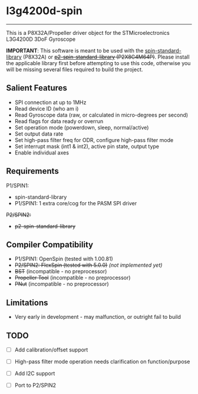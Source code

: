 # l3g4200d-spin 
---------------

This is a P8X32A/Propeller driver object for the STMicroelectronics L3G4200D 3DoF Gyroscope

**IMPORTANT**: This software is meant to be used with the [spin-standard-library](https://github.com/avsa242/spin-standard-library) (P8X32A) or ~~[p2-spin-standard-library](https://github.com/avsa242/p2-spin-standard-library) (P2X8C4M64P)~~. Please install the applicable library first before attempting to use this code, otherwise you will be missing several files required to build the project.

## Salient Features

* SPI connection at up to 1MHz
* Read device ID (who am i)
* Read Gyroscope data (raw, or calculated in micro-degrees per second)
* Read flags for data ready or overrun
* Set operation mode (powerdown, sleep, normal/active)
* Set output data rate
* Set high-pass filter freq for ODR, configure high-pass filter mode
* Set interrupt mask (int1 & int2), active pin state, output type
* Enable individual axes

## Requirements

P1/SPIN1:
* spin-standard-library
* P1/SPIN1: 1 extra core/cog for the PASM SPI driver

~~P2/SPIN2:~~
* ~~p2-spin-standard-library~~

## Compiler Compatibility

* P1/SPIN1: OpenSpin (tested with 1.00.81)
* ~~P2/SPIN2: FlexSpin (tested with 5.0.0)~~ _(not implemented yet)_
* ~~BST~~ (incompatible - no preprocessor)
* ~~Propeller Tool~~ (incompatible - no preprocessor)
* ~~PNut~~ (incompatible - no preprocessor)

## Limitations

* Very early in development - may malfunction, or outright fail to build

## TODO
- [ ] Add calibration/offset support
- [ ] High-pass filter mode operation needs clarification on function/purpose
- [ ] Add I2C support
- [ ] Port to P2/SPIN2

